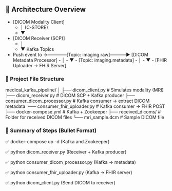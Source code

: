 ## 🧱 Architecture Overview

- [DICOM Modality Client] 
     - │ (C-STORE)
     - ▼
- [DICOM Receiver (SCP)]
     - │
     - ▼                            Kafka Topics
 - Push event to →──────[Topic: imaging.raw]─────▶ [DICOM Metadata Processor]
                                                    - │
                                                    - ▼
                                          - [Topic: imaging.metadata]
                                                    - │
                                                    - ▼
                                       - [FHIR Uploader → FHIR Server]





### 📂 Project File Structure
medical_kafka_pipeline/
│
├── dicom_client.py                # Simulates modality (MRI)
├── dicom_receiver.py              # DICOM SCP + Kafka producer
├── consumer_dicom_processor.py    # Kafka consumer → extract DICOM metadata
├── consumer_fhir_uploader.py      # Kafka consumer → FHIR POST
├── docker-compose.yml             # Kafka + Zookeeper
├── received_dicoms/               # Folder for received DICOM files
└── mri_sample.dcm                 # Sample DICOM file



### 🧠 Summary of Steps (Bullet Format)
✅ docker-compose up -d (Kafka and Zookeeper)

✅ python dicom_receiver.py (Receiver + Kafka producer)

✅ python consumer_dicom_processor.py (Kafka → metadata)

✅ python consumer_fhir_uploader.py (Kafka → FHIR server)

✅ python dicom_client.py (Send DICOM to receiver)